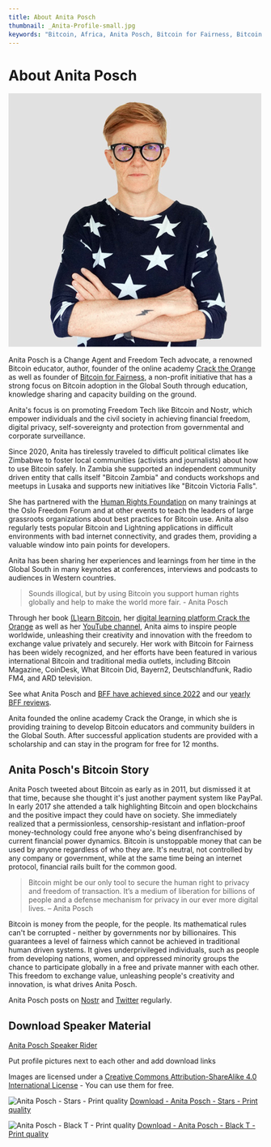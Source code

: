 ```yaml
---
title: About Anita Posch
thumbnail: _Anita-Profile-small.jpg
keywords: "Bitcoin, Africa, Anita Posch, Bitcoin for Fairness, Bitcoin education"
---
```


# About Anita Posch
![Anita Posch](_anita-posch-500.jpg)

Anita Posch is a Change Agent and Freedom Tech advocate, a renowned Bitcoin educator, author, founder of the online academy [Crack the Orange](https://cracktheorange.com) as well as founder of [Bitcoin for Fairness](https://bffbtc.org), a non-profit initiative that has a strong focus on Bitcoin adoption in the Global South through education, knowledge sharing and capacity building on the ground. 

Anita's focus is on promoting Freedom Tech like Bitcoin and Nostr, which empower individuals and the civil society in achieving financial freedom, digital privacy, self-sovereignty and protection from governmental and corporate surveillance. 

Since 2020, Anita has tirelessly traveled to difficult political climates like Zimbabwe to foster local communities (activists and journalists) about how to use Bitcoin safely. In Zambia she supported an independent community driven entity that calls itself "Bitcoin Zambia" and conducts workshops and meetups in Lusaka and supports new initiatives like "Bitcoin Victoria Falls".

She has partnered with the [Human Rights Foundation](https://hrf.org) on many trainings at the Oslo Freedom Forum and at other events to teach the leaders of large grassroots organizations about best practices for Bitcoin use. Anita also regularly tests popular Bitcoin and Lightning applications in difficult environments with bad internet connectivity, and grades them, providing a valuable window into pain points for developers.

Anita has been sharing her experiences and learnings from her time in the Global South in many keynotes at conferences, interviews and podcasts to audiences in Western countries.

>Sounds illogical, but by using Bitcoin you support human rights globally and help to make the world more fair. - Anita Posch

Through her book [(L)earn Bitcoin](https://learnbitcoin.link), her [digital learning platform Crack the Orange](https://cracktheorange.com) as well as her [YouTube channel](https://www.youtube.com/anitaposch), Anita aims to inspire people worldwide, unleashing their creativity and innovation with the freedom to exchange value privately and securely. Her work with Bitcoin for Fairness has been widely recognized, and her efforts have been featured in various international Bitcoin and traditional media outlets, including Bitcoin Magazine, CoinDesk, What Bitcoin Did, Bayern2, Deutschlandfunk, Radio FM4, and ARD television. 

See what Anita Posch and [BFF have achieved since 2022](https://bffbtc.org/mission/impact/) and our [yearly BFF reviews](https://bffbtc.org/mission/reviews/).

Anita founded the online academy Crack the Orange, in which she is providing training to develop Bitcoin educators and community builders in the Global South. After successful application students are provided with a scholarship and can stay in the program for free for 12 months.

## Anita Posch's Bitcoin Story

Anita Posch tweeted about Bitcoin as early as in 2011, but dismissed it at that time, because she thought it's just another payment system like PayPal. In early 2017 she attended a talk highlighting Bitcoin and open blockchains and the positive impact they could have on society. She immediately realized that a permissionless, censorship-resistant and inflation-proof money-technology could free anyone who's being disenfranchised by current financial power dynamics. Bitcoin is unstoppable money that can be used by anyone regardless of who they are. It's neutral, not controlled by any company or government, while at the same time being an internet protocol, financial rails built for the common good.

>Bitcoin might be our only tool to secure the human right to privacy and freedom of transaction. It’s a medium of liberation for billions of people and a defense mechanism for privacy in our ever more digital lives. – Anita Posch

Bitcoin is money from the people, for the people. Its mathematical rules can't be corrupted - neither by governments nor by billionaires. This guarantees a level of fairness which cannot be achieved in traditional human driven systems. It gives underprivileged individuals, such as people from developing nations, women, and oppressed minority groups the chance to participate globally in a free and private manner with each other. This freedom to exchange value, unleashing people's creativity and innovation, is what drives Anita Posch.

Anita Posch posts on [Nostr](https://iris.to/npub1tjkc9jycaenqzdc3j3wkslmaj4ylv3dqzxzx0khz7h38f3vc6mls4ys9w3) and [Twitter](https://twitter.com/anitaposch) regularly. 

## Download Speaker Material

[Anita Posch Speaker Rider](/download)

Put profile pictures next to each other and add download links

Images are licensed under a [Creative Commons Attribution-ShareAlike 4.0 International License](http://creativecommons.org/licenses/by-sa/4.0/) - You can use them for free.

![Anita Posch - Stars - Print quality](_anita-posch-print-star.png)
[Download - Anita Posch - Stars - Print quality](/user/pages/03.about/_anita-posch-print-star.png)

![Anita Posch - Black T - Print quality](_anita-posch-print.png)
[Download - Anita Posch - Black T - Print quality](/user/pages/03.about/_anita-posch-print.png)
